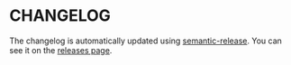 # CHANGELOG

The changelog is automatically updated using
[semantic-release](https://github.com/semantic-release/semantic-release). You
can see it on the [releases page](https://github.com/FIL1994/spectre-react-lib/releases).
